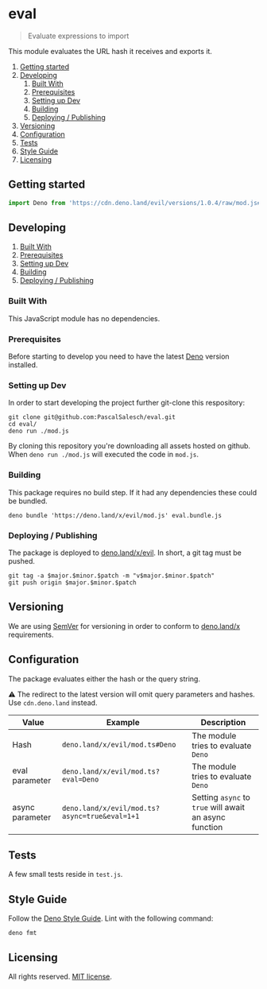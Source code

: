 # eval
> Evaluate expressions to import

This module evaluates the URL hash it receives and exports it.

1. [Getting started](#getting-started)
2. [Developing](#developing)
    1. [Built With](#built-with)
    2. [Prerequisites](#prerequisites)
    3. [Setting up Dev](#setting-up-dev)
    4. [Building](#building)
    5. [Deploying / Publishing](#deploying--publishing)
3. [Versioning](#versioning)
4. [Configuration](#configuration)
5. [Tests](#tests)
6. [Style Guide](#style-guide)
7. [Licensing](#licensing)




## Getting started

```js
import Deno from 'https://cdn.deno.land/evil/versions/1.0.4/raw/mod.js#Deno';
```



## Developing

1. [Built With](#built-with)
2. [Prerequisites](#prerequisites)
3. [Setting up Dev](#setting-up-dev)
4. [Building](#building)
5. [Deploying / Publishing](#deploying--publishing)



### Built With

This JavaScript module has no dependencies.



### Prerequisites

Before starting to develop you need to have the latest [Deno](https://deno.land/) version installed.



### Setting up Dev

In order to start developing the project further git-clone this respository:

```shell
git clone git@github.com:PascalSalesch/eval.git
cd eval/
deno run ./mod.js
```

By cloning this repository you're downloading all assets hosted on github.
When `deno run ./mod.js` will executed the code in `mod.js`.



### Building

This package requires no build step. If it had any dependencies these could be bundled.

```shell
deno bundle 'https://deno.land/x/evil/mod.js' eval.bundle.js
```


### Deploying / Publishing

The package is deployed to [deno.land/x/evil](https://deno.land/x/evil). In short, a git tag must be pushed.

```shell
git tag -a $major.$minor.$patch -m "v$major.$minor.$patch"
git push origin $major.$minor.$patch
```



## Versioning

We are using [SemVer](http://semver.org/) for versioning in order to conform to [deno.land/x](https://deno.land/x/#info) requirements.




## Configuration

The package evaluates either the hash or the query string.

:warning: The redirect to the latest version will omit query parameters and hashes. Use `cdn.deno.land` instead.

| Value           | Example                                       | Description                                            |
| --------------- | --------------------------------------------- | ------------------------------------------------------ |
| Hash            | `deno.land/x/evil/mod.ts#Deno`                | The module tries to evaluate `Deno`                    |
| eval parameter  | `deno.land/x/evil/mod.ts?eval=Deno`           | The module tries to evaluate `Deno`                    |
| async parameter | `deno.land/x/evil/mod.ts?async=true&eval=1+1` | Setting `async` to `true` will await an async function |



## Tests

A few small tests reside in `test.js`.



## Style Guide

Follow the [Deno Style Guide](https://deno.land/manual/contributing/style_guide).
Lint with the following command:

```shell
deno fmt
```




## Licensing

All rights reserved. [MIT license](https://github.com/PascalSalesch/eval/blob/main/LICENSE).
